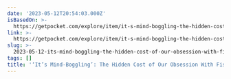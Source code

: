 ```yaml
---
date: '2023-05-12T20:54:03.000Z'
isBasedOn: >-
  https://getpocket.com/explore/item/it-s-mind-boggling-the-hidden-cost-of-our-obsession-with-fish-oil-pills?utm_source=pocket-newtab
link: >-
  https://getpocket.com/explore/item/it-s-mind-boggling-the-hidden-cost-of-our-obsession-with-fish-oil-pills?utm_source=pocket-newtab
slug: >-
  2023-05-12-its-mind-boggling-the-hidden-cost-of-our-obsession-with-fish-oil-pills
tags: []
title: '‘It’s Mind-Boggling’: The Hidden Cost of Our Obsession With Fish Oil Pills'
---
```


